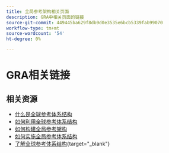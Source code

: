 ```yaml
---
title: 全局参考架构相关页面
description: GRA中相关页面的链接
source-git-commit: 449445ba629f8db9d0e3535e6bcb5339fab99070
workflow-type: tm+mt
source-wordcount: '54'
ht-degree: 0%

---
```


# GRA相关链接

## 相关资源

* [什么是全球参考体系结构](../global-reference-architecture/what-is-global-reference-architecture.md)
* [如何利用全球参考体系结构](../global-reference-architecture/how-do-you-leverage-global-reference-architecture.md)
* [如何构建全局参考架构](../global-reference-architecture/how-do-you-architect-global-reference-architecture.md)
* [如何实施全局参考体系结构](../global-reference-architecture/how-do-you-implement-global-reference-architecture.md)
* [了解全球参考体系结构](https://experienceleague.adobe.com/docs/commerce-operations/implementation-playbook/architecture/global-reference-architecture/overview.html){target="_blank"}
